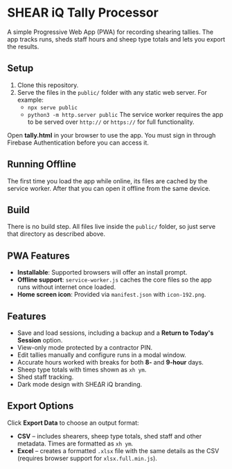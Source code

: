# SHEAR iQ Tally Processor

A simple Progressive Web App (PWA) for recording shearing tallies. The app tracks runs, sheds staff hours and sheep type totals and lets you export the results.

## Setup

1. Clone this repository.
2. Serve the files in the `public/` folder with any static web server. For example:
   - `npx serve public`
   - `python3 -m http.server public`
   The service worker requires the app to be served over `http://` or `https://` for full functionality.

Open **tally.html** in your browser to use the app. You must sign in through Firebase Authentication before you can access it.

## Running Offline

The first time you load the app while online, its files are cached by the service worker. After that you can open it offline from the same device.

## Build

There is no build step. All files live inside the `public/` folder, so just serve that directory as described above.

## PWA Features

- **Installable**: Supported browsers will offer an install prompt.
- **Offline support**: `service-worker.js` caches the core files so the app runs without internet once loaded.
- **Home screen icon**: Provided via `manifest.json` with `icon-192.png`.

## Features

- Save and load sessions, including a backup and a **Return to Today's Session** option.
- View-only mode protected by a contractor PIN.
- Edit tallies manually and configure runs in a modal window.
- Accurate hours worked with breaks for both **8‑** and **9‑hour** days.
- Sheep type totals with times shown as `xh ym`.
- Shed staff tracking.
- Dark mode design with SHEΔR iQ branding.

## Export Options

Click **Export Data** to choose an output format:

- **CSV** – includes shearers, sheep type totals, shed staff and other metadata. Times are formatted as `xh ym`.
- **Excel** – creates a formatted `.xlsx` file with the same details as the CSV (requires browser support for `xlsx.full.min.js`).
